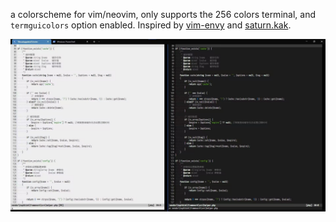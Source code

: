 a colorscheme for vim/neovim, only supports the 256 colors terminal, and 
`termguicolors` option enabled. Inspired by [vim-envy][envy] and [saturn.kak][saturn].

![](./screenshot.png)

[envy]:   https://github.com/kkga/vim-envy
[saturn]: https://github.com/kkga/saturn.kak 

